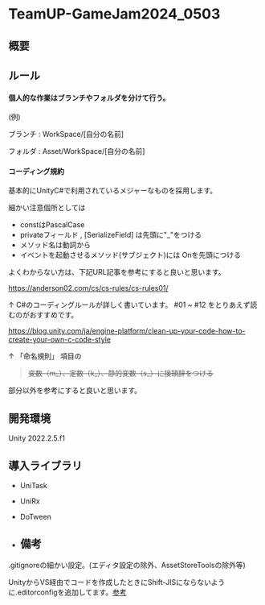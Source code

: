# TeamUP-GameJam2024_0503

## 概要


## ルール

#### 個人的な作業はブランチやフォルダを分けて行う。

(例)
  
ブランチ : WorkSpace/[自分の名前]

フォルダ : Asset/WorkSpace/[自分の名前]

#### コーディング規約
  
基本的にUnityC#で利用されているメジャーなものを採用します。

細かい注意個所としては

- constはPascalCase
- privateフィールド , [SerializeField] は先頭に"_"をつける
- メソッド名は動詞から
- イベントを起動させるメソッド(サブジェクト)には Onを先頭につける

よくわからない方は、下記URL記事を参考にすると良いと思います。

https://anderson02.com/cs/cs-rules/cs-rules01/

↑ C#のコーディングルールが詳しく書いています。 #01 ~ #12 をとりあえず読むのがおすすめです。

https://blog.unity.com/ja/engine-platform/clean-up-your-code-how-to-create-your-own-c-code-style

↑  「命名規則」 項目の
> ~~変数（m_）、定数（k_）、静的変数（s_）に接頭辞をつける~~

部分以外を参考にすると良いと思います。

## 開発環境  

Unity 2022.2.5.f1

## 導入ライブラリ

- UniTask
- UniRx
- DoTween

- ## 備考

.gitignoreの細かい設定。(エディタ設定の除外、AssetStoreToolsの除外等)

UnityからVS経由でコードを作成したときにShift-JISにならないように.editorconfigを追加してます。[参考](https://noracle.jp/unity_script_encode_issue/)
